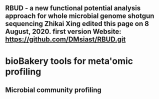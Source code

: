 **RBUD - a new functional potential analysis approach for whole microbial genome shotgun sequencing**
Zhikai Xing edited this page on 8 August, 2020. first version
**Website: https://github.com/DMsiast/RBUD.git**
------------------------------------------------------------------------




**bioBakery tools for meta'omic profiling**
===========================================

## **Microbial community profiling**
